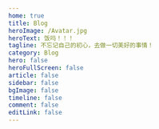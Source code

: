 ```yaml
---
home: true
title: Blog
heroImage: /Avatar.jpg
heroText: 饭吗！！！
tagline: 不忘记自己的初心，去做一切美好的事情！
category: Blog
hero: false
heroFullScreen: false
article: false
sidebar: false
bgImage: false
timeline: false
comment: false
editLink: false
---  
```


<AutoCatalog base='/blog/' />

<AutoCatalog base='/note/' />